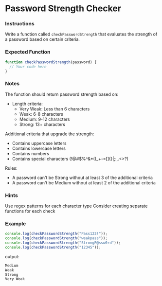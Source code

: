 # Password Strength Checker

### Instructions

Write a function called `checkPasswordStrength` that evaluates the strength of a password based on certain criteria.

### Expected Function

```js
function checkPasswordStrength(password) {
  // Your code here
}
```

### Notes

The function should return password strength based on:

- Length criteria:
  - Very Weak: Less than 6 characters
  - Weak: 6-8 characters
  - Medium: 9-12 characters
  - Strong: 13+ characters

Additional criteria that upgrade the strength:

- Contains uppercase letters
- Contains lowercase letters
- Contains numbers
- Contains special characters (!@#$%^&\*()\_+-=[]{}|;:,.<>?)

Rules:

- A password can't be Strong without at least 3 of the additional criteria
- A password can't be Medium without at least 2 of the additional criteria

### Hints

Use regex patterns for each character type
Consider creating separate functions for each check

### Example

```js
console.log(checkPasswordStrength("Pass123!"));
console.log(checkPasswordStrength("weakpass"));
console.log(checkPasswordStrength("StrongP@ssw0rd"));
console.log(checkPasswordStrength("12345"));
```

output:

```bash
Medium
Weak
Strong
Very Weak
```
